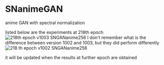 # SNanimeGAN
anime GAN with spectral normalization

listed below are the experiments at 218th epoch
![218th epoch v1003 SNGANanime256](https://user-images.githubusercontent.com/44658049/115674086-4432ed00-a388-11eb-8827-c22fd05cf0a4.png)
I don't remember what is the difference between version 1002 and 1003, but they did perform differently
![218 th epoch v1002 SNGANanime256](https://user-images.githubusercontent.com/44658049/115674261-6f1d4100-a388-11eb-9113-4cddcfb02666.png)

it will be updated when the results at further epoch are obtained
